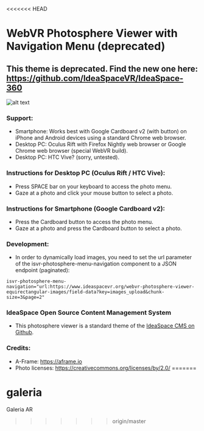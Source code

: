<<<<<<< HEAD
# WebVR Photosphere Viewer with Navigation Menu (deprecated)

## This theme is deprecated. Find the new one here: https://github.com/IdeaSpaceVR/IdeaSpace-360

![alt text](https://raw.githubusercontent.com/IdeaSpaceVR/aframe-360-degree-photosphere/master/images/aframe-360-degree-photosphere-viewer.png "aframe-360-degree-photosphere")

### Support:

- Smartphone: Works best with Google Cardboard v2 (with button) on iPhone and Android devices using a standard Chrome web browser.
- Desktop PC: Oculus Rift with Firefox Nightly web browser or Google Chrome web browser (special WebVR build).
- Desktop PC: HTC Vive? (sorry, untested).

### Instructions for Desktop PC (Oculus Rift / HTC Vive):

- Press SPACE bar on your keyboard to access the photo menu.
- Gaze at a photo and click your mouse button to select a photo.

### Instructions for Smartphone (Google Cardboard v2):

- Press the Cardboard button to access the photo menu.
- Gaze at a photo and press the Cardboard button to select a photo.

### Development:

- In order to dynamically load images, you need to set the url parameter of the isvr-photosphere-menu-navigation component to a JSON endpoint (paginated):

`isvr-photosphere-menu-navigation="url:https://www.ideaspacevr.org/webvr-photosphere-viewer-equirectangular-images/field-data?key=images_upload&chunk-size=3&page=2"`

### IdeaSpace Open Source Content Management System

- This photosphere viewer is a standard theme of the <a href="https://github.com/IdeaSpaceVR/IdeaSpace">IdeaSpace CMS on Github</a>. 

### Credits:

- A-Frame: https://aframe.io
- Photo licenses: https://creativecommons.org/licenses/by/2.0/
=======
# galeria
Galeria AR
>>>>>>> origin/master
